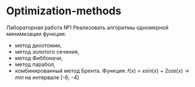 # Optimization-methods
Лабораторная работа №1
Реализовать алгоритмы одномерной минимизации функции:
- метод дихотомии,
- метод золотого сечения,
- метод Фиббоначи,
- метод парабол,
- комбинированный метод Брента.
Функция: 𝑓(𝑥) = 𝑥𝑠𝑖𝑛(𝑥) + 2𝑐𝑜𝑠(𝑥) → 𝑚𝑖𝑛 на интервале [-6; -4]
